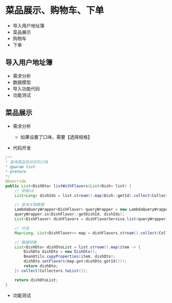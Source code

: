 # 菜品展示、购物车、下单

- 导入用户地址簿
- 菜品展示
- 购物车
- 下单

## 导入用户地址簿

- 需求分析
- 数据模型
- 导入功能代码
- 功能测试


## 菜品展示

- 需求分析
    - 如果设置了口味，需要【选择规格】

- 代码开发
```java
/**
* 查询菜品和对应的口味
* @param list
* @return
*/
@Override
public List<DishDto> listWithFlavors(List<Dish> list) {
    // 获取id
    List<Long> dishIds = list.stream().map(Dish::getId).collect(Collectors.toList());

    // 查询关联数据
    LambdaQueryWrapper<DishFlavor> queryWrapper = new LambdaQueryWrapper<>();
    queryWrapper.in(DishFlavor::getDishId, dishIds);
    List<DishFlavor> dishFlavors = dishFlavorService.list(queryWrapper);

    // 分组
    Map<Long, List<DishFlavor>> map = dishFlavors.stream().collect(Collectors.groupingBy(DishFlavor::getDishId));

    // 数据转换
    List<DishDto> dishDtoList = list.stream().map(item -> {
        DishDto dishDto = new DishDto();
        BeanUtils.copyProperties(item, dishDto);
        dishDto.setFlavors(map.get(dishDto.getId()));
        return dishDto;
    }).collect(Collectors.toList());

    return dishDtoList;
}
```

- 功能测试


